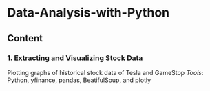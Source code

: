 # Data-Analysis-with-Python

## Content
### 1. Extracting and Visualizing Stock Data
Plotting graphs of historical stock data of Tesla and GameStop
_Tools_: Python, yfinance, pandas, BeatifulSoup, and plotly


